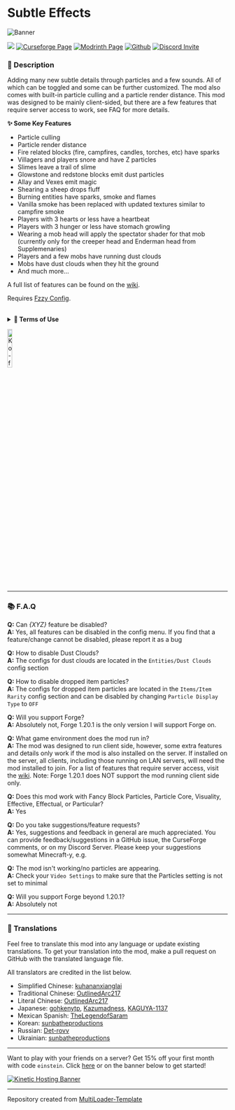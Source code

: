 # Subtle Effects

![Banner](https://imgur.com/yVBI5Qb.png)

![](https://img.shields.io/badge/Mod%20Loaders-NeoForge%20%26%20Fabric-green?style=for-the-badge)
[![Curseforge Page](https://img.shields.io/badge/Curseforge-Page-orange?style=for-the-badge&logo=curseforge "Curseforge page")](https://curseforge.com/minecraft/mc-mods/subtle-effects)
[![Modrinth Page](https://img.shields.io/badge/Modrinth-Page-1bd96a?style=for-the-badge&logo=modrinth)](https://modrinth.com/mod/subtle-effects)
[![Github](https://img.shields.io/badge/GitHub-Repository-blueviolet?style=for-the-badge&logo=github)](https://github.com/MincraftEinstein/SubtleEffects)
[![Discord Invite](https://img.shields.io/badge/Discord-Einstein%27s%20Lab-blue?style=for-the-badge&logo=discord)](https://discord.gg/gSsaFAvrBM)

### **📘 Description**
Adding many new subtle details through particles and a few sounds. All of which can be toggled and some can be further customized. The mod also comes with built-in particle culling and a particle render distance. This mod was designed to be mainly client-sided, but there are a few features that require server access to work, see FAQ for more details.

**✨ Some Key Features**
- Particle culling
- Particle render distance
- Fire related blocks (fire, campfires, candles, torches, etc) have sparks
- Villagers and players snore and have Z particles
- Slimes leave a trail of slime
- Glowstone and redstone blocks emit dust particles
- Allay and Vexes emit magic
- Shearing a sheep drops fluff
- Burning entities have sparks, smoke and flames
- Vanilla smoke has been replaced with updated textures similar to campfire smoke
- Players with 3 hearts or less have a heartbeat
- Players with 3 hunger or less have stomach growling
- Wearing a mob head will apply the spectator shader for that mob (currently only for the creeper head and Enderman head from Supplemenaries)
- Players and a few mobs have running dust clouds
- Mobs have dust clouds when they hit the ground
- And much more...

A full list of features can be found on the [wiki](https://github.com/MincraftEinstein/SubtleEffects/wiki).

Requires [Fzzy Config](https://modrinth.com/mod/fzzy-config).

<br>
<details>
<summary><b>📜 Terms of Use</b></summary>

```
You may
✅ Use this mod as a reference to understand and or create something of your own, as long as it is not a copy or recreation
✅ Use this mod in modpacks with credit and one or more links to any of the project pages*
✅ Edit for personal use
✅ Use this mod for/in YouTube videos with credit and one or more links to any of the project pages*
✅ Create resource packs, data packs, and addon mods for this mod

You may not
❌ Reupload/publish this mod to any website without explicit permission from me and one or more links to any of the project pages*
❌ Redistibute edited or unedited assets** from this mod without permission from me and credit

* Project pages include CurseForge, Modrinth, Planet Minecraft, GitHub
** Assets include logos, banners, textures, models etc
```
</details>

[<img alt="Ko-fi Badge" height="15%" width="15%" src="https://storage.ko-fi.com/cdn/brandasset/kofi_bg_tag_dark.png" alt="Ko-fi badge">](https://ko-fi.com/mincrafteinstein)

---

### 📚 F.A.Q

**Q:** Can *{XYZ}* feature be disabled?
<br>
**A:** Yes, all features can be disabled in the config menu. If you find that a feature/change cannot be disabled, please report it as a bug

**Q:** How to disable Dust Clouds?
<br>
**A:** The configs for dust clouds are located in the `Entities/Dust Clouds` config section

**Q:** How to disable dropped item particles?
<br>
**A:** The configs for dropped item particles are located in the `Items/Item Rarity` config section and can be disabled by changing `Particle Display Type` to `OFF`

**Q:** Will you support Forge?
<br>
**A:** Absolutely not, Forge 1.20.1 is the only version I will support Forge on.

**Q:** What game environment does the mod run in?
<br>
**A:** The mod was designed to run client side, however, some extra features and details only work if the mod is also installed on the server. If installed on the server, all clients, including those running on LAN servers, will need the mod installed to join. For a list of features that require server access, visit the [wiki](<https://github.com/MincraftEinstein/SubtleEffects/wiki>).
Note: Forge 1.20.1 does NOT support the mod running client side only.

**Q:** Does this mod work with Fancy Block Particles, Particle Core, Visuality, Effective, Effectual, or Particular?
<br>
**A:** Yes

**Q:** Do you take suggestions/feature requests?
<br>
**A:** Yes, suggestions and feedback in general are much appreciated. You can provide feedback/suggestions in a GitHub issue, the CurseForge comments, or on my Discord Server. Please keep your suggestions somewhat Minecraft-y, e.g.

**Q:** The mod isn't working/no particles are appearing.
<br>
**A:** Check your `Video Settings` to make sure that the Particles setting is not set to minimal

**Q:** Will you support Forge beyond 1.20.1?
<br>
**A:** Absolutely not

---

### **💬 Translations**
Feel free to translate this mod into any language or update existing translations.
To get your translation into the mod, make a pull request on GitHub with the translated language file.

All translators are credited in the list below.

- Simplified Chinese: [kuhananxianglai](https://github.com/kuhananxianglai)
- Traditional Chinese: [OutlinedArc217](https://github.com/OutlinedArc217)
- Literal Chinese: [OutlinedArc217](https://github.com/OutlinedArc217)
- Japanese: [gohkenytp](https://github.com/gohkenytp), [Kazumadness](https://github.com/gohkenytp), [KAGUYA-1137](https://github.com/KAGUYA-1137)
- Mexican Spanish: [TheLegendofSaram](https://github.com/TheLegendofSaram)
- Korean: [sunbatheproductions](https://github.com/sunbatheproductions)
- Russian: [Det-rovv](https://github.com/Det-rovv)
- Ukrainian: [sunbatheproductions](https://github.com/sunbatheproductions)

---

Want to play with your friends on a server? Get 15% off your first month with code `einstein`.
Click [here](https://billing.kinetichosting.net/aff.php?aff=124) or on the banner below to get started!

[![Kinetic Hosting Banner](https://i.imgur.com/u6Fn0I0.png)](https://billing.kinetichosting.net/aff.php?aff=124)

---

Repository created from [MultiLoader-Template](https://github.com/jaredlll08/MultiLoader-Template)
